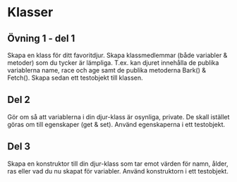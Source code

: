 # Klasser
## Övning 1 - del 1

Skapa en klass för ditt favoritdjur. Skapa klassmedlemmar (både variabler & metoder) som du tycker är lämpliga. T.ex. kan djuret innehålla 
de publika variablerna name, race och age samt de publika metoderna Bark() & Fetch(). Skapa sedan ett testobjekt till klassen.

## Del 2

Gör om så att variablerna i din djur-klass är osynliga, private. De skall istället göras om till egenskaper (get & set). Använd 
egenskaperna i ett testobjekt.

## Del 3

Skapa en konstruktor till din djur-klass som tar emot värden för namn, ålder, ras eller vad du nu skapat för variabler. Använd konstruktorn
i ett testobjekt.

